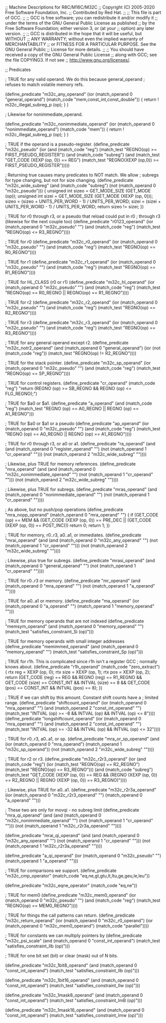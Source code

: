 ;; Machine Descriptions for R8C/M16C/M32C
;; Copyright (C) 2005-2020 Free Software Foundation, Inc.
;; Contributed by Red Hat.
;;
;; This file is part of GCC.
;;
;; GCC is free software; you can redistribute it and/or modify it
;; under the terms of the GNU General Public License as published
;; by the Free Software Foundation; either version 3, or (at your
;; option) any later version.
;;
;; GCC is distributed in the hope that it will be useful, but WITHOUT
;; ANY WARRANTY; without even the implied warranty of MERCHANTABILITY
;; or FITNESS FOR A PARTICULAR PURPOSE.  See the GNU General Public
;; License for more details.
;;
;; You should have received a copy of the GNU General Public License
;; along with GCC; see the file COPYING3.  If not see
;; <http://www.gnu.org/licenses/>.

;; Predicates

; TRUE for any valid operand.  We do this because general_operand
; refuses to match volatile memory refs.

(define_predicate "m32c_any_operand"
  (ior (match_operand 0 "general_operand")
       (match_code "mem,const_int,const_double"))
  {
    return ! m32c_illegal_subreg_p (op);
  }
)

; Likewise for nonimmediate_operand.

(define_predicate "m32c_nonimmediate_operand"
  (ior (match_operand 0 "nonimmediate_operand")
       (match_code "mem"))
  {
    return ! m32c_illegal_subreg_p (op);
  }
)

; TRUE if the operand is a pseudo-register.
(define_predicate "m32c_pseudo"
  (ior (and (match_code "reg")
	    (match_test "REGNO(op) >= FIRST_PSEUDO_REGISTER"))
       (and (match_code "subreg")
	    (and (match_test "GET_CODE (XEXP (op, 0)) == REG")
		 (match_test "REGNO(XEXP (op,0)) >= FIRST_PSEUDO_REGISTER")))))
       

; Returning true causes many predicates to NOT match.  We allow
; subregs for type changing, but not for size changing.
(define_predicate "m32c_wide_subreg"
  (and (match_code "subreg")
       (not (match_operand 0 "m32c_pseudo")))
  {
    unsigned int sizeo = GET_MODE_SIZE (GET_MODE (op));
    unsigned int sizei = GET_MODE_SIZE (GET_MODE (XEXP (op, 0)));
    sizeo = (sizeo + UNITS_PER_WORD - 1) / UNITS_PER_WORD;
    sizei = (sizei + UNITS_PER_WORD - 1) / UNITS_PER_WORD;
    return sizeo != sizei;
  })

; TRUE for r0 through r3, or a pseudo that reload could put in r0
; through r3 (likewise for the next couple too)
(define_predicate "r0123_operand"
  (ior (match_operand 0 "m32c_pseudo" "")
       (and (match_code "reg")
	    (match_test "REGNO(op) <= R3_REGNO"))))

; TRUE for r0
(define_predicate "m32c_r0_operand"
  (ior (match_operand 0 "m32c_pseudo" "")
       (and (match_code "reg")
	    (match_test "REGNO(op) == R0_REGNO"))))

; TRUE for r1
(define_predicate "m32c_r1_operand"
  (ior (match_operand 0 "m32c_pseudo" "")
       (and (match_code "reg")
	    (match_test "REGNO(op) == R1_REGNO"))))

; TRUE for HL_CLASS (r0 or r1)
(define_predicate "m32c_hl_operand"
  (ior (match_operand 0 "m32c_pseudo" "")
       (and (match_code "reg")
	    (match_test "REGNO(op) == R0_REGNO || REGNO(op) == R1_REGNO"))))


; TRUE for r2
(define_predicate "m32c_r2_operand"
  (ior (match_operand 0 "m32c_pseudo" "")
       (and (match_code "reg")
	    (match_test "REGNO(op) == R2_REGNO"))))

; TRUE for r3
(define_predicate "m32c_r3_operand"
  (ior (match_operand 0 "m32c_pseudo" "")
       (and (match_code "reg")
	    (match_test "REGNO(op) == R3_REGNO"))))

; TRUE for any general operand except r2.
(define_predicate "m32c_notr2_operand"
  (and (match_operand 0 "general_operand")
       (ior (not (match_code "reg"))
	    (match_test "REGNO(op) != R2_REGNO"))))

; TRUE for the stack pointer.
(define_predicate "m32c_sp_operand"
  (ior (match_operand 0 "m32c_pseudo" "")
       (and (match_code "reg")
	    (match_test "REGNO(op) == SP_REGNO"))))

; TRUE for control registers.
(define_predicate "cr_operand"
  (match_code "reg")
  "return (REGNO (op) >= SB_REGNO
           && REGNO (op) <= FLG_REGNO);")

; TRUE for $a0 or $a1.
(define_predicate "a_operand"
  (and (match_code "reg")
       (match_test "REGNO (op) == A0_REGNO || REGNO (op) == A1_REGNO")))

; TRUE for $a0 or $a1 or a pseudo
(define_predicate "ap_operand"
  (ior (match_operand 0 "m32c_pseudo" "")
       (and (match_code "reg")
	    (match_test "REGNO (op) == A0_REGNO || REGNO (op) == A1_REGNO"))))

; TRUE for r0 through r3, or a0 or a1.
(define_predicate "ra_operand"
  (and (and (match_operand 0 "register_operand" "")
	    (not (match_operand 1 "cr_operand" "")))
       (not (match_operand 2 "m32c_wide_subreg" ""))))

; Likewise, plus TRUE for memory references.
(define_predicate "mra_operand"
  (and (and (match_operand 0 "m32c_nonimmediate_operand" "")
	    (not (match_operand 1 "cr_operand" "")))
       (not (match_operand 2 "m32c_wide_subreg" ""))))

; Likewise, plus TRUE for subregs.
(define_predicate "mras_operand"
  (and (match_operand 0 "nonimmediate_operand" "")
       (not (match_operand 1 "cr_operand" ""))))

; As above, but no push/pop operations
(define_predicate "mra_nopp_operand"
  (match_operand 0 "mra_operand" "")
{
  if (GET_CODE (op) == MEM
      && (GET_CODE (XEXP (op, 0)) == PRE_DEC
	  || (GET_CODE (XEXP (op, 0)) == POST_INC)))
    return 0;
  return 1;
})

; TRUE for memory, r0..r3, a0..a1, or immediates.
(define_predicate "mrai_operand"
  (and (and (match_operand 0 "m32c_any_operand" "")
	    (not (match_operand 1 "cr_operand" "")))
       (not (match_operand 2 "m32c_wide_subreg" ""))))

; Likewise, plus true for subregs.
(define_predicate "mrasi_operand"
  (and (match_operand 0 "general_operand" "")
       (not (match_operand 1 "cr_operand" ""))))

; TRUE for r0..r3 or memory.
(define_predicate "mr_operand"
  (and (match_operand 0 "mra_operand" "")
       (not (match_operand 1 "a_operand" ""))))

; TRUE for a0..a1 or memory.
(define_predicate "ma_operand"
  (ior (match_operand 0 "a_operand" "")
       (match_operand 1 "memory_operand" "")))

; TRUE for memory operands that are not indexed
(define_predicate "memsym_operand"
  (and (match_operand 0 "memory_operand" "")
       (match_test "satisfies_constraint_Si (op)")))

; TRUE for memory operands with small integer addresses
(define_predicate "memimmed_operand"
  (and (match_operand 0 "memory_operand" "")
       (match_test "satisfies_constraint_Sp (op)")))

; TRUE for r1h.  This is complicated since r1h isn't a register GCC
; normally knows about.
(define_predicate "r1h_operand"
  (match_code "zero_extract")
  {
    rtx reg = XEXP (op, 0);
    rtx size = XEXP (op, 1);
    rtx pos = XEXP (op, 2);
    return (GET_CODE (reg) == REG
	    && REGNO (reg) == R1_REGNO
	    && GET_CODE (size) == CONST_INT
	    && INTVAL (size) == 8
	    && GET_CODE (pos) == CONST_INT
	    && INTVAL (pos) == 8);
  })

; TRUE if we can shift by this amount.  Constant shift counts have a
; limited range.
(define_predicate "shiftcount_operand"
  (ior (match_operand 0 "mra_operand" "")
       (and (match_operand 2 "const_int_operand" "")
	    (match_test "INTVAL (op) >= -8 && INTVAL (op) && INTVAL (op) <= 8"))))
(define_predicate "longshiftcount_operand"
  (ior (match_operand 0 "mra_operand" "")
       (and (match_operand 2 "const_int_operand" "")
	    (match_test "INTVAL (op) >= -32 && INTVAL (op) && INTVAL (op) <= 32"))))

; TRUE for r0..r3, a0..a1, or sp.
(define_predicate "mra_or_sp_operand"
  (and (ior (match_operand 0 "mra_operand")
	    (match_operand 1 "m32c_sp_operand"))
       (not (match_operand 2 "m32c_wide_subreg" ""))))


; TRUE for r2 or r3.
(define_predicate "m32c_r2r3_operand"
  (ior (and (match_code "reg")
	    (ior (match_test "REGNO(op) == R2_REGNO")
		 (match_test "REGNO(op) == R3_REGNO")))
       (and (match_code "subreg")
	    (match_test "GET_CODE (XEXP (op, 0)) == REG && (REGNO (XEXP (op, 0)) == R2_REGNO || REGNO (XEXP (op, 0)) == R3_REGNO)"))))

; Likewise, plus TRUE for a0..a1.
(define_predicate "m32c_r2r3a_operand"
  (ior (match_operand 0 "m32c_r2r3_operand" "")
       (match_operand 0 "a_operand" "")))

; These two are only for movqi - no subreg limit
(define_predicate "mra_qi_operand"
  (and (and (match_operand 0 "m32c_nonimmediate_operand" "")
	    (not (match_operand 1 "cr_operand" "")))
       (not (match_operand 1 "m32c_r2r3a_operand" ""))))

(define_predicate "mrai_qi_operand"
  (and (and (match_operand 0 "m32c_any_operand" "")
	    (not (match_operand 1 "cr_operand" "")))
       (not (match_operand 1 "m32c_r2r3a_operand" ""))))

(define_predicate "a_qi_operand"
  (ior (match_operand 0 "m32c_pseudo" "")
       (match_operand 1 "a_operand" "")))

; TRUE for comparisons we support.
(define_predicate "m32c_cmp_operator"
  (match_code "eq,ne,gt,gtu,lt,ltu,ge,geu,le,leu"))

(define_predicate "m32c_eqne_operator"
  (match_code "eq,ne"))

; TRUE for mem0
(define_predicate "m32c_mem0_operand"
  (ior (match_operand 0 "m32c_pseudo" "")
       (and (match_code "reg")
	    (match_test "REGNO(op) == MEM0_REGNO"))))

; TRUE for things the call patterns can return.
(define_predicate "m32c_return_operand"
  (ior (match_operand 0 "m32c_r0_operand")
       (ior (match_operand 0 "m32c_mem0_operand")
	    (match_code "parallel"))))

; TRUE for constants we can multiply pointers by
(define_predicate "m32c_psi_scale"
  (and (match_operand 0 "const_int_operand")
       (match_test "satisfies_constraint_Ilb (op)")))

; TRUE for one bit set (bit) or clear (mask) out of N bits.

(define_predicate "m32c_1bit8_operand"
  (and (match_operand 0 "const_int_operand")
       (match_test "satisfies_constraint_Ilb (op)")))

(define_predicate "m32c_1bit16_operand"
  (and (match_operand 0 "const_int_operand")
       (match_test "satisfies_constraint_Ilw (op)")))

(define_predicate "m32c_1mask8_operand"
  (and (match_operand 0 "const_int_operand")
       (match_test "satisfies_constraint_ImB (op)")))

(define_predicate "m32c_1mask16_operand"
  (and (match_operand 0 "const_int_operand")
       (match_test "satisfies_constraint_Imw (op)")))

